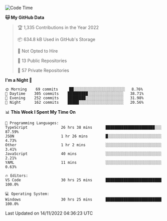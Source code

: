 <!--START_SECTION:waka-->
![Code Time](http://img.shields.io/badge/Code%20Time-3%2C283%20hrs%2049%20mins-blue)

**🐱 My GitHub Data** 

> 🏆 1,335 Contributions in the Year 2022
 > 
> 📦 634.8 kB Used in GitHub's Storage 
 > 
> 🚫 Not Opted to Hire
 > 
> 📜 13 Public Repositories 
 > 
> 🔑 57 Private Repositories  
 > 
**I'm a Night 🦉** 

```text
🌞 Morning    69 commits     ██░░░░░░░░░░░░░░░░░░░░░░░   8.76% 
🌆 Daytime    305 commits    █████████░░░░░░░░░░░░░░░░   38.71% 
🌃 Evening    252 commits    ████████░░░░░░░░░░░░░░░░░   31.98% 
🌙 Night      162 commits    █████░░░░░░░░░░░░░░░░░░░░   20.56%

```


📊 **This Week I Spent My Time On** 

```text
💬 Programming Languages: 
TypeScript               26 hrs 38 mins      ██████████████████████░░░   87.59% 
JSON                     1 hr 26 mins        █░░░░░░░░░░░░░░░░░░░░░░░░   4.73% 
Other                    1 hr 2 mins         ░░░░░░░░░░░░░░░░░░░░░░░░░   3.41% 
JavaScript               40 mins             ░░░░░░░░░░░░░░░░░░░░░░░░░   2.21% 
YAML                     11 mins             ░░░░░░░░░░░░░░░░░░░░░░░░░   0.63%

🔥 Editors: 
VS Code                  30 hrs 25 mins      █████████████████████████   100.0%

💻 Operating System: 
Windows                  30 hrs 25 mins      █████████████████████████   100.0%

```


 Last Updated on 14/11/2022 04:36:23 UTC
<!--END_SECTION:waka-->

